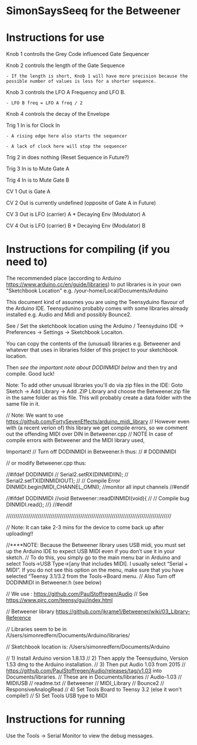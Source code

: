 # SimonSaysSeeq for the Betweener

# Instructions for use

Knob 1 controlls the Grey Code influenced Gate Sequencer

Knob 2 controls the length of the Gate Sequence 

    - If the length is short, Knob 1 will have more precision because the possible number of values is less for a shorter sequence.

Knob 3 controls the LFO A Frequency and LFO B. 

    - LFO B freq = LFO A freq / 2 

Knob 4 controls the decay of the Envelope


Trig 1 In is for Clock In

    - A rising edge here also starts the sequencer

    - A lack of clock here will stop the sequencer

Trig 2 in does nothing (Reset Sequence in Future?)

Trig 3 In is to Mute Gate A

Trig 4 In is to Mute Gate B


CV 1 Out is Gate A

CV 2 Out is currently undefined (opposite of Gate A in Future)

CV 3 Out is LFO (carrier) A * Decaying Env (Modulator) A 

CV 4 Out is LFO (carrier) B * Decaying Env (Modulator) B



# Instructions for compiling (if you need to)

The recommended place (according to Arduino https://www.arduino.cc/en/guide/libraries) to put libraries is in your own "Sketchbook Location" e.g. /your-home/Local/Documents/Arduino

This document kind of assumes you are using the Teensyduino flavour of the Arduino IDE. Teensydunino probably comes with some libraries already installed e.g. Audio and Midi and possibly Bounce2.

See / Set the sketchbook location using the Arduino / Teensyduino IDE -> Preferences -> Settings -> Sketchbook Locaiton.

You can copy the contents of the (unusual) libraries e.g. Betweener and whatever that uses in libraries folder of this project to your sketchbook location. 

Then *see the important note about DODINMIDI below* and then try and compile. Good luck!


Note: To add other unusual libraries you'll do via zip files in the IDE: Goto Sketch -> Add Library -> Add .ZIP Library and choose the Betweener.zip file in the same folder as this file. This will probably create a data folder with the same file in it.



// Note: We want to use https://github.com/FortySevenEffects/arduino_midi_library
// However even with (a recent verion of) this library we get compile errors, so we comment out the offending MIDI over DIN in Betweener.cpp
// NOTE In case of compile errors with Betweener and the MIDI library used,

Important! 
// Turn off DODINMIDI in Betweener.h thus:
// # DODINMIDI


// or modify Betweener.cpp thus:

//#ifdef DODINMIDI
//    Serial2.setRX(DINMIDIIN);
//    Serial2.setTX(DINMIDIOUT);
//    // Compile Error DINMIDI.begin(MIDI_CHANNEL_OMNI);  //monitor all input channels
//#endif


//#ifdef DODINMIDI
//void Betweener::readDINMIDI(void){
//        // Compile bug DINMIDI.read();
//}
//#endif

/////////////////////////////////////////////////////////////////////////////////////////



// Note: It can take 2-3 mins for the device to come back up after uploading!!

//****NOTE: Because the Betweener library uses USB midi, you must set up the Arduino IDE to expect USB MIDI even if you don’t use it in your sketch.
// To do this, you simply go to the main menu bar in Arduino and select Tools->USB Type->[any that includes MIDI]. I usually select “Serial + MIDI”. If you do not see this option on the menu, make sure that you have selected “Teensy 3.1/3.2 from the Tools->Board menu.
// Also Turn off DODINMIDI in Betweener.h (see below)



// We use : https://github.com/PaulStoffregen/Audio
// See https://www.pjrc.com/teensy/gui/index.html

// Betweener library https://github.com/jkrame1/Betweener/wiki/03_Library-Reference

// Libraries seem to be in /Users/simonredfern/Documents/Arduino/libraries/


// Sketchbook location is: /Users/simonredfern/Documents/Arduino



// 1) Install Arduino version 1.8.13
// 2) Then apply the Teensyduino, Version 1.53 dmg to the Arduino installation.
// 3) Then put Audio 1.03 from 2015 // https://github.com/PaulStoffregen/Audio/releases/tag/v1.03 into Documents/libraries.
// These are in Documents/libraries
// Audio-1.03
// MIDIUSB
// readme.txt
// Betweener
// MIDI_Library
// Bounce2
// ResponsiveAnalogRead
// 4) Set Tools Board to Teensy 3.2 (else it won't compile!)
// 5) Set Tools USB type to MIDI 

# Instructions for running

Use the Tools -> Serial Monitor to view the debug messages.







